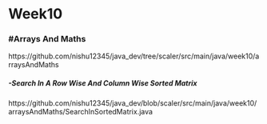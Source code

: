# Week10

<h3>#Arrays And Maths</h3>
https://github.com/nishu12345/java_dev/tree/scaler/src/main/java/week10/arraysAndMaths

<h5>-Search In A Row Wise And Column Wise Sorted Matrix</h5>
https://github.com/nishu12345/java_dev/blob/scaler/src/main/java/week10/arraysAndMaths/SearchInSortedMatrix.java

